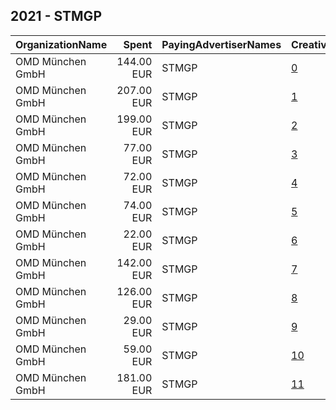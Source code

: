 ## 2021 - STMGP 
|OrganizationName|Spent|PayingAdvertiserNames|CreativeUrls|Impressions|Genders|AgeBrackets|CountryCodes|BillingAddresses|CandidateBallotInformation|
|:---|---:|:---|:---|---:|:---|:---|:---|:---|:---|
|OMD München GmbH|144.00 EUR|STMGP|[0](https://www.snap.com/political-ads/asset/bfc9aed2738a40759e88f8b382e138d6ba7c50e918c4be99d5de7efe549567e8?mediaType=mp4)|20,807||16-25|germany|"Blumenstraße 28,München,80331,DE"||
|OMD München GmbH|207.00 EUR|STMGP|[1](https://www.snap.com/political-ads/asset/bfc9aed2738a40759e88f8b382e138d6ba7c50e918c4be99d5de7efe549567e8?mediaType=mp4)|29,688||16-25|germany|"Blumenstraße 28,München,80331,DE"||
|OMD München GmbH|199.00 EUR|STMGP|[2](https://www.snap.com/political-ads/asset/f7cc21295d23ed6dd9df12010cd3ce10b0ce34984d3fea4887686e1a7b5b4b23?mediaType=mp4)|28,518||16-25|germany|"Blumenstraße 28,München,80331,DE"||
|OMD München GmbH|77.00 EUR|STMGP|[3](https://www.snap.com/political-ads/asset/f7cc21295d23ed6dd9df12010cd3ce10b0ce34984d3fea4887686e1a7b5b4b23?mediaType=mp4)|11,080||16-25|germany|"Blumenstraße 28,München,80331,DE"||
|OMD München GmbH|72.00 EUR|STMGP|[4](https://www.snap.com/political-ads/asset/bfc9aed2738a40759e88f8b382e138d6ba7c50e918c4be99d5de7efe549567e8?mediaType=mp4)|10,315||16-25|germany|"Blumenstraße 28,München,80331,DE"||
|OMD München GmbH|74.00 EUR|STMGP|[5](https://www.snap.com/political-ads/asset/f7cc21295d23ed6dd9df12010cd3ce10b0ce34984d3fea4887686e1a7b5b4b23?mediaType=mp4)|10,693||16-25|germany|"Blumenstraße 28,München,80331,DE"||
|OMD München GmbH|22.00 EUR|STMGP|[6](https://www.snap.com/political-ads/asset/bfc9aed2738a40759e88f8b382e138d6ba7c50e918c4be99d5de7efe549567e8?mediaType=mp4)|3,240||16-25|germany|"Blumenstraße 28,München,80331,DE"||
|OMD München GmbH|142.00 EUR|STMGP|[7](https://www.snap.com/political-ads/asset/f7cc21295d23ed6dd9df12010cd3ce10b0ce34984d3fea4887686e1a7b5b4b23?mediaType=mp4)|20,351||16-25|germany|"Blumenstraße 28,München,80331,DE"||
|OMD München GmbH|126.00 EUR|STMGP|[8](https://www.snap.com/political-ads/asset/f7cc21295d23ed6dd9df12010cd3ce10b0ce34984d3fea4887686e1a7b5b4b23?mediaType=mp4)|18,055||16-25|germany|"Blumenstraße 28,München,80331,DE"||
|OMD München GmbH|29.00 EUR|STMGP|[9](https://www.snap.com/political-ads/asset/f7cc21295d23ed6dd9df12010cd3ce10b0ce34984d3fea4887686e1a7b5b4b23?mediaType=mp4)|4,264||16-25|germany|"Blumenstraße 28,München,80331,DE"||
|OMD München GmbH|59.00 EUR|STMGP|[10](https://www.snap.com/political-ads/asset/bfc9aed2738a40759e88f8b382e138d6ba7c50e918c4be99d5de7efe549567e8?mediaType=mp4)|8,580||16-25|germany|"Blumenstraße 28,München,80331,DE"||
|OMD München GmbH|181.00 EUR|STMGP|[11](https://www.snap.com/political-ads/asset/f7cc21295d23ed6dd9df12010cd3ce10b0ce34984d3fea4887686e1a7b5b4b23?mediaType=mp4)|26,213||16-25|germany|"Blumenstraße 28,München,80331,DE"||
